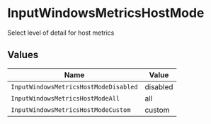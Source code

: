 # InputWindowsMetricsHostMode

Select level of detail for host metrics


## Values

| Name                                  | Value                                 |
| ------------------------------------- | ------------------------------------- |
| `InputWindowsMetricsHostModeDisabled` | disabled                              |
| `InputWindowsMetricsHostModeAll`      | all                                   |
| `InputWindowsMetricsHostModeCustom`   | custom                                |